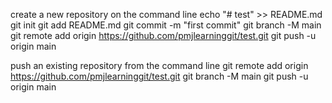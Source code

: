 create a new repository on the command line
echo "# test" >> README.md
git init
git add README.md
git commit -m "first commit"
git branch -M main
git remote add origin https://github.com/pmjlearninggit/test.git
git push -u origin main

push an existing repository from the command line
git remote add origin https://github.com/pmjlearninggit/test.git
git branch -M main
git push -u origin main
